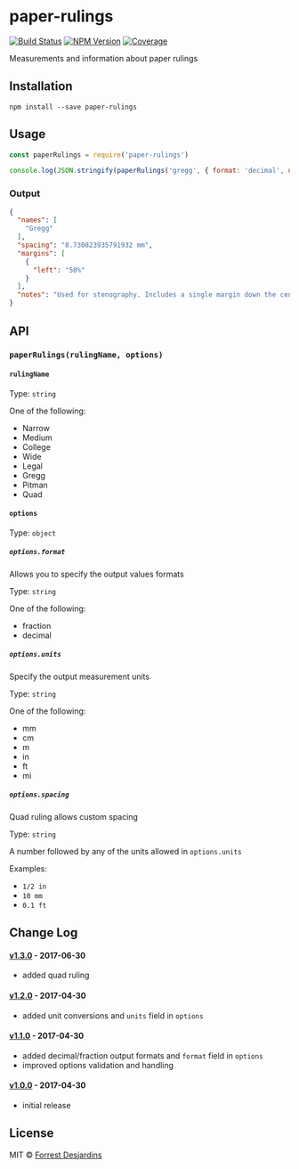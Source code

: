 # paper-rulings

[![Build Status][travis-image]][travis-url]
[![NPM Version][npm-image]][npm-url]
[![Coverage][coveralls-image]][coveralls-url]

Measurements and information about paper rulings

## Installation

```
npm install --save paper-rulings
```

## Usage

```javascript
const paperRulings = require('paper-rulings')

console.log(JSON.stringify(paperRulings('gregg', { format: 'decimal', units: 'mm' }), null, 2))
```

### Output

```json
{
  "names": [
    "Gregg"
  ],
  "spacing": "8.730823935791932 mm",
  "margins": [
    {
      "left": "50%"
    }
  ],
  "notes": "Used for stenography. Includes a single margin down the center of the page."
}
```

## API

### `paperRulings(rulingName, options)`

#### `rulingName`

Type: `string`

One of the following:

- Narrow
- Medium
- College
- Wide
- Legal
- Gregg
- Pitman
- Quad

#### `options`

Type: `object`

##### `options.format`

Allows you to specify the output values formats

Type: `string`

One of the following:

- fraction
- decimal

##### `options.units`

Specify the output measurement units

Type: `string`

One of the following:

- mm
- cm
- m
- in
- ft
- mi

##### `options.spacing`

Quad ruling allows custom spacing

Type: `string`

A number followed by any of the units allowed in `options.units`

Examples:

- `1/2 in`
- `10 mm`
- `0.1 ft`

## Change Log

#### [v1.3.0] - 2017-06-30

- added quad ruling

#### [v1.2.0] - 2017-04-30

- added unit conversions and `units` field in `options`

#### [v1.1.0] - 2017-04-30

- added decimal/fraction output formats and `format` field in `options`
- improved options validation and handling

#### [v1.0.0] - 2017-04-30

- initial release

## License

MIT © [Forrest Desjardins](https://github.com/fdesjardins)

[npm-url]: https://www.npmjs.com/package/paper-rulings
[npm-image]: https://img.shields.io/npm/v/paper-rulings.svg?style=flat
[travis-url]: https://travis-ci.org/fdesjardins/paper-rulings
[travis-image]: https://img.shields.io/travis/fdesjardins/paper-rulings.svg?style=flat
[coveralls-url]: https://coveralls.io/r/fdesjardins/paper-rulings
[coveralls-image]: https://img.shields.io/coveralls/fdesjardins/paper-rulings.svg?style=flat

[v1.3.0]: https://github.com/fdesjardins/paper-rulings/compare/v1.2.0...v1.3.0
[v1.2.0]: https://github.com/fdesjardins/paper-rulings/compare/v1.1.0...v1.2.0
[v1.1.0]: https://github.com/fdesjardins/paper-rulings/compare/v1.0.0...v1.1.0
[v1.0.0]: https://github.com/fdesjardins/paper-rulings/tree/v1.0.0
